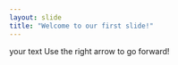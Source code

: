 ```yaml
---
layout: slide 
title: "Welcome to our first slide!"
---
```

your text
Use the right arrow to go forward!

